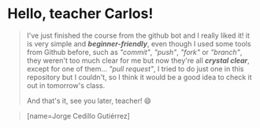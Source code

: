 # Hello, teacher Carlos!

> I've just finished the course from the github bot and I really liked it! it is very simple and ***beginner-friendly***, even though I used some tools from Github before, such as *"commit"*, *"push"*, *"fork"* or *"branch"*, they weren't too much clear for me but now they're all ***crystal clear***, except for one of them... *"pull request"*, I tried to do just one in this repository but I couldn't, so I think it would be a good idea to check it out in tomorrow's      class.
> 
> And that's it, see you later, teacher! 😄

> [name=Jorge Cedillo Gutiérrez]